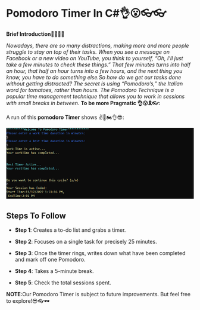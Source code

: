 # Pomodoro Timer In C#👌😮👓👓
  **Brief Introduction**🤷‍♀️🤷‍♀️
  
*Nowadays, there are so many distractions, making more and more people struggle to stay on top of their tasks. When you see a message on Facebook or a new video on YouTube, you think to yourself, “Oh, I’ll just take a few minutes to check these things.” That few minutes turns into half an hour, that half an hour turns into a few hours, and the next thing you know, you have to do something else.So how do we get our tasks done without getting distracted? The secret is using “Pomodoro’s,” the Italian word for tomatoes, rather than hours. The Pomodoro Technique is a popular time management technique that allows you to work in sessions with small breaks in between.*
 **To be more Pragmatic 👌😮🎗👓:**

A run of this **pomodoro Timer** shows ✌🤞🏍👌😎:

!["pomodoro"](https://raw.githubusercontent.com/kendrickchibueze/-Modern-Node-on-AWS/06edc0bb9f5abb823e65c7b53da8e25679b46867/Branching%20Strategies/Screenshot%20(345).png)

## Steps To Follow
* **Step 1**:  Creates a to-do list and grabs a timer.

* **Step 2**: Focuses on a single task for precisely 25 minutes.

* **Step 3**: Once the timer rings,  writes down what have been  completed and mark off one Pomodoro.

* **Step 4**:  Takes a 5-minute break.

* **Step 5**: Check the total sessions spent.

**NOTE**:Our Pomodoro Timer is subject to future improvements. But feel free to explore!😎👓🕶
